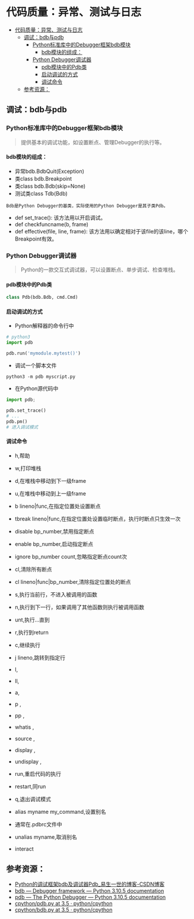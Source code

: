 # 代码质量：异常、测试与日志

<!--ts-->
* [代码质量：异常、测试与日志](#代码质量异常测试与日志)
   * [调试：bdb与pdb](#调试bdb与pdb)
      * [Python标准库中的Debugger框架bdb模块](#python标准库中的debugger框架bdb模块)
         * [bdb模块的组成：](#bdb模块的组成)
      * [Python Debugger调试器](#python-debugger调试器)
         * [pdb模块中的Pdb类](#pdb模块中的pdb类)
         * [启动调试的方式](#启动调试的方式)
         * [调试命令](#调试命令)
   * [参考资源：](#参考资源)

<!-- Created by https://github.com/ekalinin/github-markdown-toc -->
<!-- Added by: runner, at: Sat Jul 16 09:37:37 UTC 2022 -->

<!--te-->

## 调试：bdb与pdb

### Python标准库中的Debugger框架bdb模块

> 提供基本的调试功能，如设置断点、管理Debugger的执行等。

#### bdb模块的组成：

- 异常bdb.BdbQuit(Exception)
- 类class bdb.Breakpoint
- 类class bdb.Bdb(skip=None)
- 测试类class Tdb(Bdb)

```admonish tip title='pdb是bdb的子类
Bdb是Python Debugger的基类，实际使用的Python Debugger是其子类Pdb。
```

- def set_trace(): 该方法用以开启调试。
- def checkfuncname(b, frame)
- def effective(file, line, frame): 该方法用以确定相对于该file的该line，哪个Breakpoint有效。

### Python Debugger调试器

> Python的一款交互式调试器，可以设置断点、单步调试、检查堆栈。

#### pdb模块中的Pdb类

```python
class Pdb(bdb.Bdb, cmd.Cmd)
```

#### 启动调试的方式

- Python解释器的命令行中

```python
# python3
import pdb

pdb.run('mymodule.mytest()')
```

- 调试一个脚本文件

```shell
python3 -m pdb myscript.py
```

- 在Python源代码中

```python
import pdb;

pdb.set_trace()
# ...
pdb.pm()
# 进入调试模式
```

#### 调试命令

- h,帮助
- w,打印堆栈
- d,在堆栈中移动到下一级frame
- u,在堆栈中移动到上一级frame

- b lineno|func,在指定位置处设置断点
- tbreak lineno|func,在指定位置处设置临时断点，执行时断点只生效一次
- disable bp_number,禁用指定断点
- enable bp_number,启动指定断点
- ignore bp_number count,忽略指定断点count次
- cl,清除所有断点
- cl lineno|func|bp_number,清除指定位置处的断点

- s,执行当前行，不进入被调用的函数
- n,执行到下一行，如果调用了其他函数则执行被调用函数
- unt,执行...直到
- r,执行到return
- c,继续执行
- j lineno,跳转到指定行

- l,
- ll,
- a,
- p ,
- pp ,
- whatis ,
- source ,
- display ,
- undisplay ,
- run,重启代码的执行
- restart,同run
- q,退出调试模式
- alias myname my_command,设置别名
- 通常在.pdbrc文件中
- unalias myname,取消别名
- interact

## 参考资源：

- [Python的调试框架bdb及调试器Pdb_易生一世的博客-CSDN博客](https://blog.csdn.net/taiyangdao/article/details/78287348)
- [bdb — Debugger framework — Python 3.10.5 documentation](https://docs.python.org/3/library/bdb.html)
- [pdb — The Python Debugger — Python 3.10.5 documentation](https://docs.python.org/3/library/pdb.html)
- [cpython/pdb.py at 3.5 · python/cpython](https://github.com/python/cpython/blob/3.5/Lib/pdb.py)
- [cpython/bdb.py at 3.5 · python/cpython](https://github.com/python/cpython/blob/3.5/Lib/bdb.py)